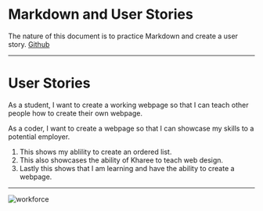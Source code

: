 # Markdown and User Stories

The nature of this document is to practice Markdown and create a user story. 
[Github](https://github.com/tmIT2021/markdownhtmltm/)

---

# User Stories

As a student, I want to create a working webpage so that I can teach other people how to create their own webpage. 

As a coder, I want to create a webpage so that I can showcase my skills to a potential employer.

1. This shows my ablility to create an ordered list.
2. This also showcases the ability of Kharee to teach web design. 
3. Lastly this shows that I am learning and have the ability to create a webpage.

---
![workforce](https://www.techbridge.org/wp-content/uploads/2021/06/HR-Home-Page-04.png)

